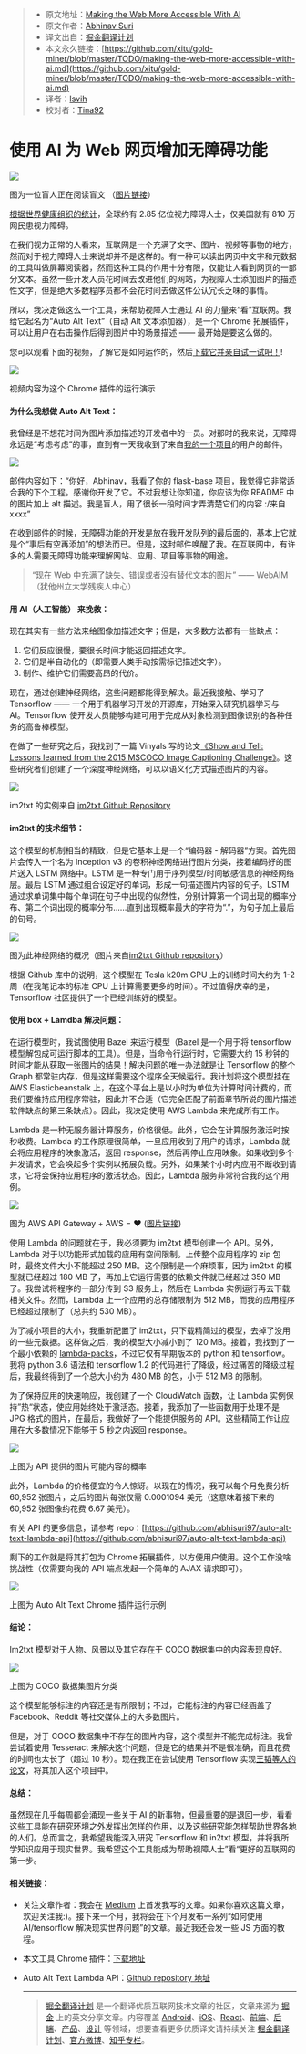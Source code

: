 
> * 原文地址：[Making the Web More Accessible With AI](https://hackernoon.com/making-the-web-more-accessible-with-ai-1fb2ed6ea2a4)
> * 原文作者：[Abhinav Suri](https://hackernoon.com/@abhisuri97)
> * 译文出自：[掘金翻译计划](https://github.com/xitu/gold-miner)
> * 本文永久链接：[https://github.com/xitu/gold-miner/blob/master/TODO/making-the-web-more-accessible-with-ai.md](https://github.com/xitu/gold-miner/blob/master/TODO/making-the-web-more-accessible-with-ai.md)
> * 译者：[lsvih](https://github.com/lsvih)
> * 校对者：[Tina92](https://github.com/Tina92)

# 使用 AI 为 Web 网页增加无障碍功能

  ![](https://cdn-images-1.medium.com/max/2000/1*oxCB95q9jaqKSqMw96FWqA.png)

图为一位盲人正在阅读盲文 （[图片链接](http://usabilitygeek.com/wp-content/uploads/2012/07/Software-For-Visually-Impaired-Blind-Users.jpg)）

[根据世界健康组织的统计](http://www.who.int/mediacentre/factsheets/fs282/en/)，全球约有 2.85 亿位视力障碍人士，仅美国就有 810 万网民患视力障碍。

在我们视力正常的人看来，互联网是一个充满了文字、图片、视频等事物的地方，然而对于视力障碍人士来说却并不是这样的。有一种可以读出网页中文字和元数据的工具叫做屏幕阅读器，然而这种工具的作用十分有限，仅能让人看到网页的一部分文本。虽然一些开发人员花时间去改进他们的网站，为视障人士添加图片的描述性文字，但是绝大多数程序员都不会花时间去做这件公认冗长乏味的事情。

所以，我决定做这么一个工具，来帮助视障人士通过 AI 的力量来“看”互联网。我给它起名为“Auto Alt Text”（自动 Alt 文本添加器），是一个 Chrome 拓展插件，可以让用户在右击操作后得到图片中的场景描述 —— 最开始是要这么做的。

您可以观看下面的视频，了解它是如何运作的，然后[下载它并亲自试一试吧！](http://abhinavsuri.com/aat)!

[![](https://i.ytimg.com/vi_webp/c1S4iB360m8/maxresdefault.webp)](https://www.youtube.com/embed/c1S4iB360m8)

视频内容为这个 Chrome 插件的运行演示

#### 为什么我想做 Auto Alt Text：

我曾经是不想花时间为图片添加描述的开发者中的一员。对那时的我来说，无障碍永远是“考虑考虑”的事，直到有一天我收到了来自[我的一个项目](https://github.com/hack4impact/flask-base)的用户的邮件。

![](https://cdn-images-1.medium.com/max/1600/1*uYx_pi9vAI17mQ20D81ykw.png)

邮件内容如下：“你好，Abhinav，我看了你的 flask-base 项目，我觉得它非常适合我的下个工程。感谢你开发了它。不过我想让你知道，你应该为你 README 中的图片加上 alt 描述。我是盲人，用了很长一段时间才弄清楚它们的内容 :/来自 xxxx”

在收到邮件的时候，无障碍功能的开发是放在我开发队列的最后面的，基本上它就是个“事后有空再添加”的想法而已。但是，这封邮件唤醒了我。在互联网中，有许多的人需要无障碍功能来理解网站、应用、项目等事物的用途。

> “现在 Web 中充满了缺失、错误或者没有替代文本的图片” —— WebAIM（犹他州立大学残疾人中心）

#### 用 AI（人工智能） 来挽救：

现在其实有一些方法来给图像加描述文字；但是，大多数方法都有一些缺点：

1. 它们反应很慢，要很长时间才能返回描述文字。
2. 它们是半自动化的（即需要人类手动按需标记描述文字）。
3. 制作、维护它们需要高昂的代价。

现在，通过创建神经网络，这些问题都能得到解决。最近我接触、学习了 Tensorflow —— 一个用于机器学习开发的开源库，开始深入研究机器学习与 AI。Tensorflow 使开发人员能够构建可用于完成从对象检测到图像识别的各种任务的高鲁棒模型。

在做了一些研究之后，我找到了一篇 Vinyals 写的论文[《Show and Tell: Lessons learned from the 2015 MSCOCO Image Captioning Challenge》](https://arxiv.org/abs/1609.06647)。这些研究者们创建了一个深度神经网络，可以以语义化方式描述图片的内容。

![](https://cdn-images-1.medium.com/max/1600/1*mSvmjcvUbpgB3izigcEi4w.png)

im2txt 的实例来自 [im2txt Github Repository](https://github.com/tensorflow/models/tree/master/im2txt)

#### im2txt 的技术细节：

这个模型的机制相当的精致，但是它基本上是一个“编码器 - 解码器”方案。首先图片会传入一个名为 Inception v3 的卷积神经网络进行图片分类，接着编码好的图片送入 LSTM 网络中。LSTM 是一种专门用于序列模型/时间敏感信息的神经网络层。最后 LSTM 通过组合设定好的单词，形成一句描述图片内容的句子。LSTM 通过求单词集中每个单词在句子中出现的似然性，分别计算第一个词出现的概率分布、第二个词出现的概率分布……直到出现概率最大的字符为“.”，为句子加上最后的句号。

![](https://cdn-images-1.medium.com/max/1600/1*CW6YVV_zEriaGrxMzN4quA.png)

图为此神经网络的概况（图片来自[im2txt Github repository](https://github.com/tensorflow/models/tree/master/im2txt)）

根据 Github 库中的说明，这个模型在 Tesla k20m GPU 上的训练时间大约为 1-2 周（在我笔记本的标准 CPU 上计算需要更多的时间）。不过值得庆幸的是，Tensorflow 社区提供了一个已经训练好的模型。

#### 使用 box + Lamdba 解决问题：

在运行模型时，我试图使用 Bazel 来运行模型（Bazel 是一个用于将 tensorflow 模型解包成可运行脚本的工具）。但是，当命令行运行时，它需要大约 15 秒钟的时间才能从获取一张图片的结果！解决问题的唯一办法就是让 Tensorflow 的整个 Graph 都常驻内存，但是这样需要这个程序全天候运行。我计划将这个模型挂在 AWS Elasticbeanstalk 上，在这个平台上是以小时为单位为计算时间计费的，而我们要维持应用程序常驻，因此并不合适（它完全匹配了前面章节所说的图片描述软件缺点的第三条缺点）。因此，我决定使用 AWS Lambda 来完成所有工作。

Lambda 是一种无服务器计算服务，价格很低。此外，它会在计算服务激活时按秒收费。Lambda 的工作原理很简单，一旦应用收到了用户的请求，Lambda 就会将应用程序的映象激活，返回 response，然后再停止应用映象。如果收到多个并发请求，它会唤起多个实例以拓展负载。另外，如果某个小时内应用不断收到请求，它将会保持应用程序的激活状态。因此，Lambda 服务非常符合我的这个用例。

![](https://cdn-images-1.medium.com/max/1600/1*Q4EaQYos3s-67OkhhKzDkg.png)

图为 AWS API Gateway + AWS = ❤️ ([图片链接](https://cdn-images-1.medium.com/max/700/1*SzOPXTf_YQNtFejG0e4HPg.png))

使用 Lambda 的问题就在于，我必须要为 im2txt 模型创建一个 API。另外，Lambda 对于以功能形式加载的应用有空间限制。上传整个应用程序的 zip 包时，最终文件大小不能超过 250 MB。这个限制是一个麻烦事，因为 im2txt 的模型就已经超过 180 MB 了，再加上它运行需要的依赖文件就已经超过 350 MB 了。我尝试将程序的一部分传到 S3 服务上，然后在 Lambda 实例运行再去下载相关文件。然而，Lambda 上一个应用的总存储限制为 512 MB，而我的应用程序已经超过限制了（总共约 530 MB）。

为了减小项目的大小，我重新配置了 im2txt，只下载精简过的模型，去掉了没用的一些元数据。这样做之后，我的模型大小减小到了 120 MB。接着，我找到了一个最小依赖的 [lambda-packs](https://github.com/ryfeus/lambda-packs)，不过它仅有早期版本的 python 和 tensorflow。我将 python 3.6 语法和 tensorflow 1.2 的代码进行了降级，经过痛苦的降级过程后，我最终得到了一个总大小约为 480 MB 的包，小于 512 MB 的限制。

为了保持应用的快速响应，我创建了一个 CloudWatch 函数，让 Lambda 实例保持”热“状态，使应用始终处于激活态。接着，我添加了一些函数用于处理不是 JPG 格式的图片，在最后，我做好了一个能提供服务的 API。这些精简工作让应用在大多数情况下能够于 5 秒之内返回 response。

![](https://cdn-images-1.medium.com/max/1600/1*e5awvS8Z3k5V9qaxzMadQw.png)

上图为 API 提供的图片可能内容的概率

此外，Lambda 的价格便宜的令人惊讶。以现在的情况，我可以每个月免费分析 60,952 张图片，之后的图片每张仅需 0.0001094 美元（这意味着接下来的 60,952 张图像约花费 6.67 美元）。


有关 API 的更多信息，请参考 repo：[https://github.com/abhisuri97/auto-alt-text-lambda-api](https://github.com/abhisuri97/auto-alt-text-lambda-api)

剩下的工作就是将其打包为 Chrome 拓展插件，以方便用户使用。这个工作没啥挑战性（仅需要向我的 API 端点发起一个简单的 AJAX 请求即可）。

![](https://cdn-images-1.medium.com/max/1600/1*SXf884JCTh_Ze-0XcXsxiw.gif)

上图为 Auto Alt Text Chrome 插件运行示例

#### 结论：

Im2txt 模型对于人物、风景以及其它存在于 COCO 数据集中的内容表现良好。

![](https://cdn-images-1.medium.com/max/1600/1*NE9GCZliWRPy9km6Kmaarw.png)

上图为 COCO 数据集图片分类

这个模型能够标注的内容还是有所限制；不过，它能标注的内容已经涵盖了 Facebook、Reddit 等社交媒体上的大多数图片。

但是，对于 COCO 数据集中不存在的图片内容，这个模型并不能完成标注。我曾尝试着使用 Tesseract 来解决这个问题，但是它的结果并不是很准确，而且花费的时间也太长了（超过 10 秒）。现在我正在尝试使用 Tensorflow 实现[王韬等人的论文](http://ai.stanford.edu/~ang/papers/ICPR12-TextRecognitionConvNeuralNets.pdf)，将其加入这个项目中。

#### 总结：

虽然现在几乎每周都会涌现一些关于 AI 的新事物，但最重要的是退回一步，看看这些工具能在研究环境之外发挥出怎样的作用，以及这些研究能怎样帮助世界各地的人们。总而言之，我希望我能深入研究 Tensorflow 和 in2txt 模型，并将我所学知识应用于现实世界。我希望这个工具能成为帮助视障人士”看“更好的互联网的第一步。

#### 相关链接：

- 关注文章作者：我会在 [Medium](https://medium.com/@abhisuri97) 上首发我写的文章。如果你喜欢这篇文章，欢迎关注我:)。接下来一个月，我将会在下个月发布一系列“如何使用 AI/tensorflow 解决现实世界问题”的文章。最近我还会发一些 JS 方面的教程。
- 本文工具 Chrome 插件：[下载地址](http://abhinavsuri.com/aat)
- Auto Alt Text Lambda API：[Github repository 地址](http://github.com/abhisuri97/auto-alt-text-lambda-api)


  ---

  > [掘金翻译计划](https://github.com/xitu/gold-miner) 是一个翻译优质互联网技术文章的社区，文章来源为 [掘金](https://juejin.im) 上的英文分享文章。内容覆盖 [Android](https://github.com/xitu/gold-miner#android)、[iOS](https://github.com/xitu/gold-miner#ios)、[React](https://github.com/xitu/gold-miner#react)、[前端](https://github.com/xitu/gold-miner#前端)、[后端](https://github.com/xitu/gold-miner#后端)、[产品](https://github.com/xitu/gold-miner#产品)、[设计](https://github.com/xitu/gold-miner#设计) 等领域，想要查看更多优质译文请持续关注 [掘金翻译计划](https://github.com/xitu/gold-miner)、[官方微博](http://weibo.com/juejinfanyi)、[知乎专栏](https://zhuanlan.zhihu.com/juejinfanyi)。
